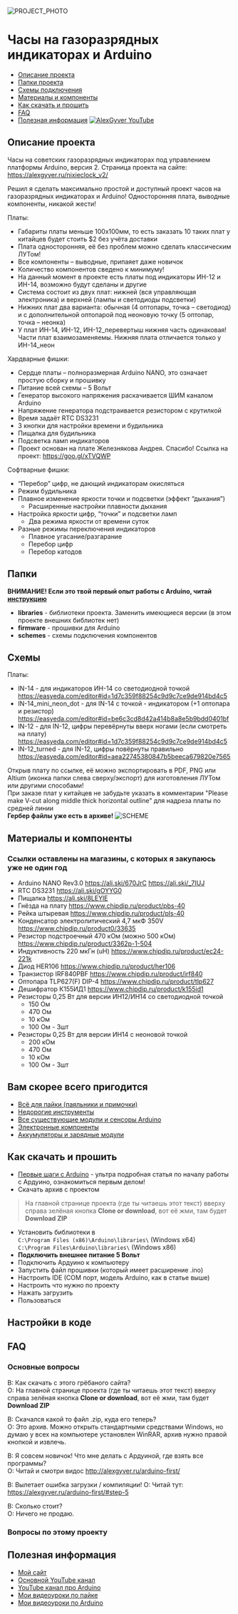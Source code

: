 ![PROJECT_PHOTO](https://github.com/AlexGyver/NixieClock_v2/blob/master/proj_img.jpg)
# Часы на газоразрядных индикаторах и Arduino
* [Описание проекта](#chapter-0)
* [Папки проекта](#chapter-1)
* [Схемы подключения](#chapter-2)
* [Материалы и компоненты](#chapter-3)
* [Как скачать и прошить](#chapter-4)
* [FAQ](#chapter-5)
* [Полезная информация](#chapter-6)
[![AlexGyver YouTube](http://alexgyver.ru/git_banner.jpg)](https://www.youtube.com/channel/UCgtAOyEQdAyjvm9ATCi_Aig?sub_confirmation=1)

<a id="chapter-0"></a>
## Описание проекта
Часы на советских газоразрядных индикаторах под управлением платформы Arduino, версия 2. 
Страница проекта на сайте: https://alexgyver.ru/nixieclock_v2/

Решил я сделать максимально простой и доступный проект часов на газоразрядных индикаторах и Arduino! Односторонняя плата, выводные компоненты, никакой жести!

Платы:
- Габариты платы меньше 100х100мм, то есть заказать 10 таких плат у китайцев будет стоить $2 без учёта доставки
- Плата односторонняя, её без проблем можно сделать классическим ЛУТом!
- Все компоненты – выводные, припаяет даже новичок
- Количество компонентов сведено к минимуму!
- На данный момент в проекте есть платы под индикаторы ИН-12 и ИН-14, возможно будут сделаны и другие
- Система состоит из двух плат: нижней (вся управляющая электроника) и верхней (лампы и светодиоды подсветки)
- Нижних плат два варианта: обычная (4 оптопары, точка – светодиод) и с дополнительной оптопарой под неоновую точку (5 оптопар, точка – неонка)
- У плат ИН-14, ИН-12, ИН-12_перевертыш нижняя часть одинаковая! Части плат взаимозаменяемы. Нижняя плата отличается только у ИН-14_неон  

Хардварные фишки:
- Сердце платы – полноразмерная Arduino NANO, это означает простую сборку и прошивку
- Питание всей схемы – 5 Вольт
- Генератор высокого напряжения раскачивается ШИМ каналом Arduino
- Напряжение генератора подстраивается резистором с крутилкой
- Время задаёт RTC DS3231
- 3 кнопки для настройки времени и будильника
- Пищалка для будильника
- Подсветка ламп индикаторов
- Проект основан на плате Железнякова Андрея. Спасибо! Ссылка на проект: https://goo.gl/xTVQWP  

Софтварные фишки:
- “Перебор” цифр, не дающий индикаторам окисляться
- Режим будильника
- Плавное изменение яркости точки и подсветки (эффект “дыхания”)
	+ Расширенные настройки плавности дыхания
- Настройка яркости цифр, “точки” и подсветки ламп
	+ Два режима яркости от времени суток
- Разные режимы переключения индикаторов
	+ Плавное угасание/разгарание
	+ Перебор цифр
	+ Перебор катодов

<a id="chapter-1"></a>
## Папки
**ВНИМАНИЕ! Если это твой первый опыт работы с Arduino, читай [инструкцию](#chapter-4)**
- **libraries** - библиотеки проекта. Заменить имеющиеся версии (в этом проекте внешних библиотек нет)
- **firmware** - прошивки для Arduino
- **schemes** - схемы подключения компонентов

<a id="chapter-2"></a>
## Схемы
Платы:
- IN-14 - для индикаторов ИН-14 со светодиодной точкой https://easyeda.com/editor#id=1d7c359f88254c9d9c7ce9de914bd4c5
- IN-14_mini_neon_dot - для IN-14 с точкой - индикатором (+1 оптопара и резистор) https://easyeda.com/editor#id=be6c3cd8d42a414b8a8e5b9bdd0401bf
- IN-12 - для IN-12, цифры перевёрнуты вверх ногами (если смотреть на плату) https://easyeda.com/editor#id=1d7c359f88254c9d9c7ce9de914bd4c5
- IN-12_turned - для IN-12, цифры повёрнуты правильно https://easyeda.com/editor#id=aea22745380847b5beeca679820e7565  

Открыв плату по ссылке, её можно экспортировать в PDF, PNG или Altium (иконка папки слева сверху/экспорт) для изготовления ЛУТом или другими способами!  
При заказе плат у китайцев не забудьте указать в комментарии "Please make V-cut along middle thick horizontal outline" для надреза платы по средней линии  
**Гербер файлы уже есть в архиве!**
![SCHEME](https://github.com/AlexGyver/NixieClock_v2/blob/master/schemes/drawing.jpg)

<a id="chapter-3"></a>
## Материалы и компоненты
### Ссылки оставлены на магазины, с которых я закупаюсь уже не один год
- Arduino NANO Rev3.0 https://ali.ski/670JrC  https://ali.ski/_7IUJ
- RTC DS3231 https://ali.ski/gOYYG0
- Пищалка https://ali.ski/8LEYlE
- Гнёзда на плату https://www.chipdip.ru/product/pbs-40
- Рейка штыревая https://www.chipdip.ru/product/pls-40
- Конденсатор электролитический 4,7 мкФ 350V	https://www.chipdip.ru/product0/33635
- Резистор подстроечный 470 кОм (можно 500 кОм)	https://www.chipdip.ru/product/3362p-1-504
- Индуктивность 220 мкГн (uH)	https://www.chipdip.ru/product/ec24-221k
- Диод HER106	https://www.chipdip.ru/product/her106
- Транзистор IRF840PBF	https://www.chipdip.ru/product/irf840
- Оптопара TLP627(F) DIP-4	https://www.chipdip.ru/product/tlp627
- Дешифратор К155ИД1	https://www.chipdip.ru/product/k155id1
- Резисторы 0,25 Вт для версии ИН12/ИН14 со светодиодной точкой
	- 150 Ом
	- 470 Ом
	- 10 кОм	
	- 100 Ом - 3шт	
- Резисторы 0,25 Вт для версии ИН14 с неоновой точкой
	- 200 кОм
	- 470 Ом
	- 10 кОм	
	- 100 Ом - 3шт

## Вам скорее всего пригодится
* [Всё для пайки (паяльники и примочки)](http://alexgyver.ru/all-for-soldering/)
* [Недорогие инструменты](http://alexgyver.ru/my_instruments/)
* [Все существующие модули и сенсоры Arduino](http://alexgyver.ru/arduino_shop/)
* [Электронные компоненты](http://alexgyver.ru/electronics/)
* [Аккумуляторы и зарядные модули](http://alexgyver.ru/18650/)

<a id="chapter-4"></a>
## Как скачать и прошить
* [Первые шаги с Arduino](http://alexgyver.ru/arduino-first/) - ультра подробная статья по началу работы с Ардуино, ознакомиться первым делом!
* Скачать архив с проектом
> На главной странице проекта (где ты читаешь этот текст) вверху справа зелёная кнопка **Clone or download**, вот её жми, там будет **Download ZIP**
* Установить библиотеки в  
`C:\Program Files (x86)\Arduino\libraries\` (Windows x64)  
`C:\Program Files\Arduino\libraries\` (Windows x86)
* **Подключить внешнее питание 5 Вольт**
* Подключить Ардуино к компьютеру
* Запустить файл прошивки (который имеет расширение .ino)
* Настроить IDE (COM порт, модель Arduino, как в статье выше)
* Настроить что нужно по проекту
* Нажать загрузить
* Пользоваться  

## Настройки в коде

	
<a id="chapter-5"></a>
## FAQ
### Основные вопросы
В: Как скачать с этого грёбаного сайта?  
О: На главной странице проекта (где ты читаешь этот текст) вверху справа зелёная кнопка **Clone or download**, вот её жми, там будет **Download ZIP**

В: Скачался какой то файл .zip, куда его теперь?  
О: Это архив. Можно открыть стандартными средствами Windows, но думаю у всех на компьютере установлен WinRAR, архив нужно правой кнопкой и извлечь.

В: Я совсем новичок! Что мне делать с Ардуиной, где взять все программы?  
О: Читай и смотри видос http://alexgyver.ru/arduino-first/

В: Вылетает ошибка загрузки / компиляции!
О: Читай тут: https://alexgyver.ru/arduino-first/#step-5

В: Сколько стоит?  
О: Ничего не продаю.

### Вопросы по этому проекту

<a id="chapter-6"></a>
## Полезная информация
* [Мой сайт](http://alexgyver.ru/)
* [Основной YouTube канал](https://www.youtube.com/channel/UCgtAOyEQdAyjvm9ATCi_Aig?sub_confirmation=1)
* [YouTube канал про Arduino](https://www.youtube.com/channel/UC4axiS76D784-ofoTdo5zOA?sub_confirmation=1)
* [Мои видеоуроки по пайке](https://www.youtube.com/playlist?list=PLOT_HeyBraBuMIwfSYu7kCKXxQGsUKcqR)
* [Мои видеоуроки по Arduino](http://alexgyver.ru/arduino_lessons/)